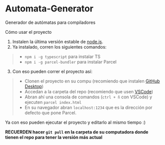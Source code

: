 # Automata-Generator
Generador de autómatas para compiladores

Cómo usar el proyecto
1. Instalen la última versión estable de [node.js](https://nodejs.org/es/).
2. Ya instalado, corren los siguientes comandos:
 > * `npm i -g typescript` para instalar TS
 > * `npm i -g parcel-bundler` para instalar Parcel
3. Con eso pueden correr el proyecto así:
 > * Clonen el proyecto en su compu (recomiendo que instalen [GitHub Desktop](https://desktop.github.com/))
 > * Accedan a la carpeta del repo (recomiendo que usen [VSCode](https://code.visualstudio.com/))
 > * Abran ahí una consola de comandos (`ctrl + ñ` con VSCode) y ejecuten `parcel index.html`
 > * En su navegador abran `localhost:1234` que es la dirección por defecto que pone Parcel.

Ya con eso pueden ejecutar el proyecto y editarlo al mismo tiempo :)

**RECUERDEN hacer `git pull` en la carpeta de su computadora donde tienen el repo para tener la versión más actual**
